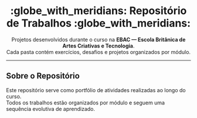 <h1 align="center"> :globe_with_meridians: Repositório de Trabalhos :globe_with_meridians: </h1>

<p align="center">
  Projetos desenvolvidos durante o curso na <strong>EBAC — Escola Britânica de Artes Criativas e Tecnologia</strong>.<br>
  Cada pasta contém exercícios, desafios e projetos organizados por módulo.
</p>

---

##  Sobre o Repositório

Este repositório serve como portfólio de atividades realizadas ao longo do curso.  
Todos os trabalhos estão organizados por módulo e seguem uma sequência evolutiva de aprendizado.

